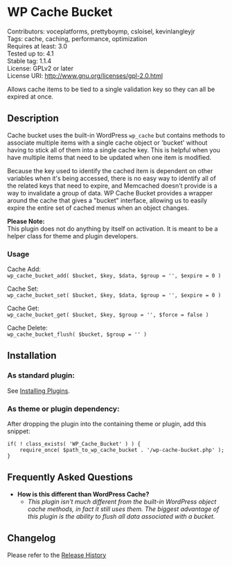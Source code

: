# WP Cache Bucket
Contributors: voceplatforms, prettyboymp, csloisel, kevinlangleyjr  
Tags: cache, caching, performance, optimization  
Requires at least: 3.0  
Tested up to: 4.1  
Stable tag: 1.1.4  
License: GPLv2 or later  
License URI: http://www.gnu.org/licenses/gpl-2.0.html

Allows cache items to be tied to a single validation key so they can all be expired at once.

## Description
Cache bucket uses the built-in WordPress `wp_cache` but contains methods to associate multiple items with a single cache object or 'bucket' without having to stick all of them into a single cache key. This is helpful when you have multiple items that need to be updated when one item is modified.

Because the key used to identify the cached item is dependent on other variables when it's being accessed, there is no easy way to identify all of the related keys that need to expire, and Memcached doesn't provide is a way to invalidate a group of data.  WP Cache Bucket provides a wrapper around the cache that gives a "bucket" interface, allowing us to easily expire the entire set of cached menus when an object changes.

**Please Note:**  
This plugin does not do anything by itself on activation. It is meant to be a helper class for theme and plugin developers.

### Usage
Cache Add:  
`wp_cache_bucket_add( $bucket, $key, $data, $group = '', $expire = 0 )`

Cache Set:  
`wp_cache_bucket_set( $bucket, $key, $data, $group = '', $expire = 0 )`

Cache Get:  
`wp_cache_bucket_get( $bucket, $key, $group = '', $force = false )`

Cache Delete:  
`wp_cache_bucket_flush( $bucket, $group = '' )`

## Installation

### As standard plugin:
See [Installing Plugins](http://codex.wordpress.org/Managing_Plugins#Installing_Plugins).

### As theme or plugin dependency:
After dropping the plugin into the containing theme or plugin, add this snippet:

	if( ! class_exists( 'WP_Cache_Bucket' ) ) {
	    require_once( $path_to_wp_cache_bucket . '/wp-cache-bucket.php' );
	}

## Frequently Asked Questions

* **How is this different than WordPress Cache?**
  * *This plugin isn't much different from the built-in WordPress object cache methods, in fact it still uses them. The biggest advantage of this plugin is the ability to flush all data associated with a bucket.*

## Changelog

Please refer to the [Release History](https://github.com/voceconnect/wp-cache-bucket/releases)